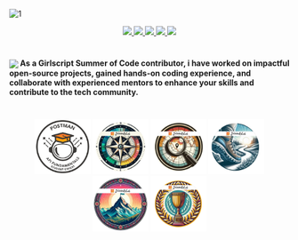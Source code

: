  <!--- ------------------------------------------------------------------------------------------------------------------------------------------------------ -->
<!--- -- Custom Designed Banner ---------------------------------------------------------------------------------------------------------------------------- -->
<!--- ------------------------------------------------------------------------------------------------------------------------------------------------------ -->

![1](https://github.com/user-attachments/assets/ec7a90d8-1725-413c-85de-9a94ad469808)

<!--- ------------------------------------------------------------------------------------------------------------------------------------------------------ -->
<!--- -- Social media Links ----------------------------------------------------------------------------------------------------------------------------- -->
<!--- ------------------------------------------------------------------------------------------------------------------------------------------------------ -->
<p align="center"> 
<a href="#">
         <img src="https://img.shields.io/badge/LinkedIn-0077B5?style=for-the-badge&logo=linkedin&logoColor=white" />
</a>
<a href="#">
         <img src="https://img.shields.io/badge/Instagram-E4405F?style=for-the-badge&logo=instagram&logoColor=white" />
</a>
<a href="#">
	<img src="https://img.shields.io/badge/linktree-39E09B?style=for-the-badge&logo=linktree&logoColor=white" />
</a>

<a href="#">
	<img src="https://img.shields.io/badge/Pinterest-%23E60023.svg?&style=for-the-badge&logo=Pinterest&logoColor=white" />
</a>

<a href="#">
	<img src="https://img.shields.io/badge/-Behance-blue?style=for-the-badge&logo=behance&logoColor=white" />
</a>
</p>

<!--- ------------------------------------------------------------------------------------------------------------------------------------------------------ -->
<!--- -- My Info ----------------------------------------------------------------------------------------------------------------------------- -->
<!--- ------------------------------------------------------------------------------------------------------------------------------------------------------ -->
# 


<h4><img align="center" height="20" src="https://github.com/user-attachments/assets/8dd3cc95-efe4-4dce-bea1-1e5778456bb4"> As a Girlscript Summer of Code contributor, i have worked on impactful open-source projects, gained hands-on coding experience, and collaborate with experienced mentors to enhance your skills and contribute to the tech community.</h4>


<!--- ------------------------------------------------------------------------------------------------------------------------------------------------------ -->
<!--- -- GSSoC Badge ----------------------------------------------------------------------------------------------------------------------------- -->
<!--- ------------------------------------------------------------------------------------------------------------------------------------------------------ -->
# 
<div align="center">
  <img src="https://raw.githubusercontent.com/girlscript/gssoc-website-new/main/public/badges/postman.png" width="100px" height="100px" />
  <img src="https://github.com/girlscript/gssoc-website-new/blob/main/public/badges/1.png" width="100px" height="100px" />
  <img src="https://github.com/girlscript/gssoc-website-new/blob/main/public/badges/2.png" width="100px" height="100px" />
  <img src="https://github.com/girlscript/gssoc-website-new/blob/main/public/badges/3.png" width="100px" height="100px" />
  <img src="https://github.com/girlscript/gssoc-website-new/blob/main/public/badges/4.png" width="100px" height="100px" />
  <img src="https://github.com/girlscript/gssoc-website-new/blob/main/public/badges/5.png" width="100px" height="100px" />
</div>

